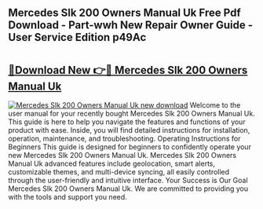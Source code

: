 ## Mercedes Slk 200 Owners Manual Uk Free Pdf Download - Part-wwh New Repair Owner Guide - User Service Edition p49Ac

# <h2><a href="http://cf18572.oget.top/?id=Mercedes+Slk+200+Owners+Manual+Uk">🔗Download New 👉🔴 Mercedes Slk 200 Owners Manual Uk</a></h2>

[![Mercedes Slk 200 Owners Manual Uk new download](https://i.imgur.com/5g1atiW.png)](http://cf18572.oget.top/?id=Mercedes+Slk+200+Owners+Manual+Uk)
Welcome to the user manual for your recently bought Mercedes Slk 200 Owners Manual Uk. This guide is here to help you navigate the features and functions of your product with ease. Inside, you will find detailed instructions for installation, operation, maintenance, and troubleshooting. Operating Instructions for Beginners This guide is designed for beginners to confidently operate your new Mercedes Slk 200 Owners Manual Uk. Mercedes Slk 200 Owners Manual Uk advanced features include geolocation, smart alerts, customizable themes, and multi-device syncing, all easily controlled through the user-friendly and intuitive interface. Your Success is Our Goal Mercedes Slk 200 Owners Manual Uk. We are committed to providing you with the tools and support you need.
